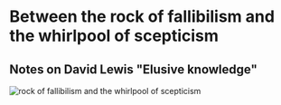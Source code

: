 
# Between the rock of fallibilism and the whirlpool of scepticism

##  Notes on David Lewis "Elusive knowledge"

![rock of fallibilism and the whirlpool of scepticism](https://github.com/siglun/term-paper-autumn-2024/blob/main/L1013235-010.jpeg)
